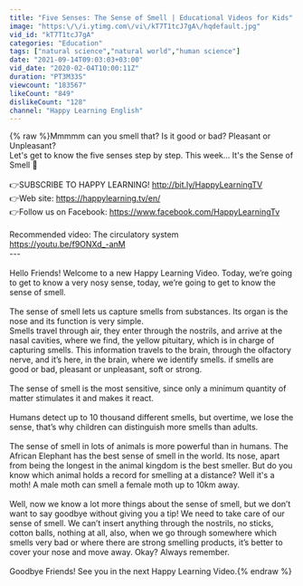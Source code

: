 ```yaml
---
title: "Five Senses: The Sense of Smell | Educational Videos for Kids"
image: "https:\/\/i.ytimg.com\/vi\/kT7T1tcJ7gA\/hqdefault.jpg"
vid_id: "kT7T1tcJ7gA"
categories: "Education"
tags: ["natural science","natural world","human science"]
date: "2021-09-14T09:03:03+03:00"
vid_date: "2020-02-04T10:00:11Z"
duration: "PT3M33S"
viewcount: "183567"
likeCount: "849"
dislikeCount: "128"
channel: "Happy Learning English"
---
```

{% raw %}Mmmmm can you smell that? Is it good or bad? Pleasant or Unpleasant? <br />Let's get to know the five senses step by step. This week... It's the Sense of Smell 👃<br /><br />👉SUBSCRIBE TO HAPPY LEARNING! <a rel="nofollow" target="blank" href="http://bit.ly/HappyLearningTV">http://bit.ly/HappyLearningTV</a><br />👉Web site: <a rel="nofollow" target="blank" href="https://happylearning.tv/en/">https://happylearning.tv/en/</a><br />👉Follow us on Facebook: <a rel="nofollow" target="blank" href="https://www.facebook.com/HappyLearningTv">https://www.facebook.com/HappyLearningTv</a><br /><br />Recommended video: The circulatory system <br /><a rel="nofollow" target="blank" href="https://youtu.be/f9ONXd_-anM">https://youtu.be/f9ONXd_-anM</a><br />---<br /><br />Hello Friends! Welcome to a new Happy Learning Video. Today, we’re going to get to know a very nosy sense, today, we’re going to get to know the sense of smell. <br /><br />The sense of smell lets us capture smells from substances. Its organ is the nose and its function is very simple.<br />Smells travel through air, they enter through the nostrils, and arrive at the nasal cavities, where we find, the yellow pituitary, which is in charge of capturing smells. This information travels to the brain, through the olfactory nerve, and it’s here, in the brain, where we identify smells. if smells are good or bad, pleasant or unpleasant, soft or strong. <br /><br />The sense of smell is the most sensitive, since only a minimum quantity of matter stimulates it and makes it react. <br /><br />Humans detect up to 10 thousand different smells, but overtime, we lose the sense, that’s why children can distinguish more smells than adults.<br /><br />The sense of smell in lots of animals is more powerful than in humans. The African Elephant has the best sense of smell in the world. Its nose, apart from being the longest in the animal kingdom is the best smeller. But do you know which animal holds a record for smelling at a distance?  Well it's a moth!  A male moth can smell a female moth up to 10km away. <br /><br />Well, now we know a lot more things about the sense of smell, but we don’t want to say goodbye without giving you a tip! We need to take care of our sense of smell. We can’t insert anything through the nostrils, no sticks, cotton balls, nothing at all, also, when we go through somewhere which smells very bad or where there are strong smelling products,  it’s better to cover your nose and move away. Okay? Always remember. <br /><br />Goodbye Friends! See you in the next Happy Learning Video.{% endraw %}
